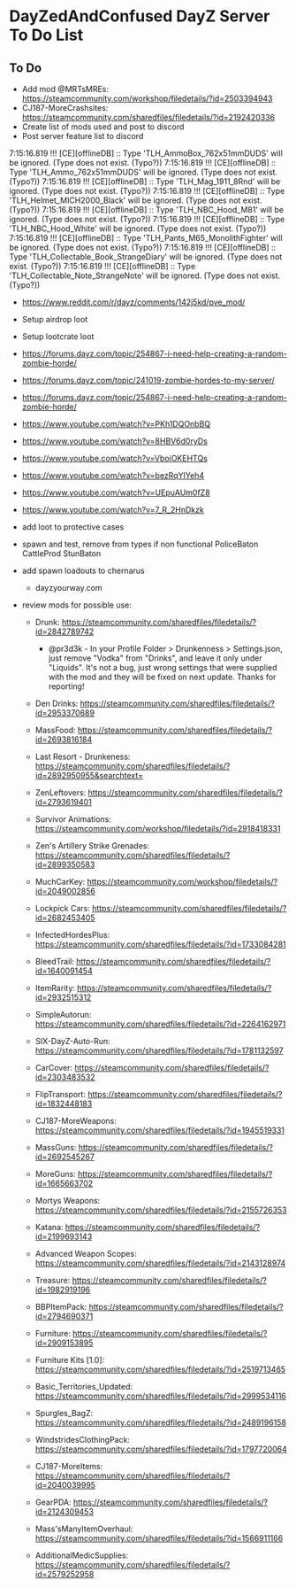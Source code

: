<!-- ======================================== TODO.md Start ======================================== -->


<!-- ------------------------------ Intro Start ------------------------------ -->

# DayZedAndConfused DayZ Server To Do List

<!-- ------------------------------ Intro End ------------------------------ -->


<!-- ------------------------------ Overview Start ------------------------------ -->


<!-- ------------------------------ Overview End ------------------------------ -->


<!-- ------------------------------ TODO Start ------------------------------ -->

## To Do  

- Add mod @MRTsMREs: https://steamcommunity.com/workshop/filedetails/?id=2503394943
- CJ187-MoreCrashsites: https://steamcommunity.com/sharedfiles/filedetails/?id=2192420336
- Create list of mods used and post to discord
- Post server feature list to discord

 7:15:16.819 !!! [CE][offlineDB] :: Type 'TLH_AmmoBox_762x51mmDUDS' will be ignored. (Type does not exist. (Typo?))
 7:15:16.819 !!! [CE][offlineDB] :: Type 'TLH_Ammo_762x51mmDUDS' will be ignored. (Type does not exist. (Typo?))
 7:15:16.819 !!! [CE][offlineDB] :: Type 'TLH_Mag_1911_8Rnd' will be ignored. (Type does not exist. (Typo?))
 7:15:16.819 !!! [CE][offlineDB] :: Type 'TLH_Helmet_MICH2000_Black' will be ignored. (Type does not exist. (Typo?))
 7:15:16.819 !!! [CE][offlineDB] :: Type 'TLH_NBC_Hood_M81' will be ignored. (Type does not exist. (Typo?))
 7:15:16.819 !!! [CE][offlineDB] :: Type 'TLH_NBC_Hood_White' will be ignored. (Type does not exist. (Typo?))
 7:15:16.819 !!! [CE][offlineDB] :: Type 'TLH_Pants_M65_MonolithFighter' will be ignored. (Type does not exist. (Typo?))
 7:15:16.819 !!! [CE][offlineDB] :: Type 'TLH_Collectable_Book_StrangeDiary' will be ignored. (Type does not exist. (Typo?))
 7:15:16.819 !!! [CE][offlineDB] :: Type 'TLH_Collectable_Note_StrangeNote' will be ignored. (Type does not exist. (Typo?))

- https://www.reddit.com/r/dayz/comments/142j5kd/pve_mod/
- Setup airdrop loot
- Setup lootcrate loot
- https://forums.dayz.com/topic/254867-i-need-help-creating-a-random-zombie-horde/
- https://forums.dayz.com/topic/241019-zombie-hordes-to-my-server/
- https://forums.dayz.com/topic/254867-i-need-help-creating-a-random-zombie-horde/
- https://www.youtube.com/watch?v=PKh1DQOnbBQ
- https://www.youtube.com/watch?v=8HBV6d0ryDs
- https://www.youtube.com/watch?v=VboiOKEHTQs
- https://www.youtube.com/watch?v=bezRqYIYeh4
- https://www.youtube.com/watch?v=UEpuAUm0fZ8
- https://www.youtube.com/watch?v=7_R_2HnDkzk
- add loot to protective cases
- spawn and test, remove from types if non functional PoliceBaton CattleProd StunBaton
- add spawn loadouts to chernarus
  - dayzyourway.com
- review mods for possible use:



  - Drunk: https://steamcommunity.com/sharedfiles/filedetails/?id=2842789742
    - @pr3d3k - In your Profile Folder > Drunkenness > Settings.json, just remove "Vodka" from "Drinks", and leave it only under "Liquids".  It's not a bug, just wrong settings that were supplied with the mod and they will be fixed on next update. Thanks for reporting!
  - Den Drinks: https://steamcommunity.com/sharedfiles/filedetails/?id=2953370689
  - MassFood: https://steamcommunity.com/sharedfiles/filedetails/?id=2693816184
  - Last Resort - Drunkeness: https://steamcommunity.com/sharedfiles/filedetails/?id=2892950955&searchtext=
  - ZenLeftovers: https://steamcommunity.com/sharedfiles/filedetails/?id=2793619401

  - Survivor Animations: https://steamcommunity.com/workshop/filedetails/?id=2918418331

  - Zen's Artillery Strike Grenades: https://steamcommunity.com/sharedfiles/filedetails/?id=2899350583

  - MuchCarKey: https://steamcommunity.com/workshop/filedetails/?id=2049002856
  - Lockpick Cars: https://steamcommunity.com/sharedfiles/filedetails/?id=2682453405

  - InfectedHordesPlus: https://steamcommunity.com/sharedfiles/filedetails/?id=1733084281

  - BleedTrail: https://steamcommunity.com/sharedfiles/filedetails/?id=1640091454

  - ItemRarity: https://steamcommunity.com/sharedfiles/filedetails/?id=2932515312

  - SimpleAutorun: https://steamcommunity.com/sharedfiles/filedetails/?id=2264162971
  - SIX-DayZ-Auto-Run: https://steamcommunity.com/sharedfiles/filedetails/?id=1781132597

  - CarCover: https://steamcommunity.com/sharedfiles/filedetails/?id=2303483532
  - FlipTransport: https://steamcommunity.com/sharedfiles/filedetails/?id=1832448183

  - CJ187-MoreWeapons: https://steamcommunity.com/sharedfiles/filedetails/?id=1945519331
  - MassGuns: https://steamcommunity.com/sharedfiles/filedetails/?id=2692545267
  - MoreGuns: https://steamcommunity.com/sharedfiles/filedetails/?id=1665663702
  - Mortys Weapons: https://steamcommunity.com/sharedfiles/filedetails/?id=2155726353
  - Katana: https://steamcommunity.com/sharedfiles/filedetails/?id=2199693143
  - Advanced Weapon Scopes: https://steamcommunity.com/sharedfiles/filedetails/?id=2143128974

  - Treasure: https://steamcommunity.com/sharedfiles/filedetails/?id=1982919196

  - BBPItemPack: https://steamcommunity.com/sharedfiles/filedetails/?id=2794690371
  - Furniture: https://steamcommunity.com/sharedfiles/filedetails/?id=2909153895
  - Furniture Kits [1.0]: https://steamcommunity.com/sharedfiles/filedetails/?id=2519713465
  - Basic_Territories_Updated: https://steamcommunity.com/sharedfiles/filedetails/?id=2999534116

  - Spurgles_BagZ: https://steamcommunity.com/sharedfiles/filedetails/?id=2489196158
  - WindstridesClothingPack: https://steamcommunity.com/sharedfiles/filedetails/?id=1797720064
  - CJ187-MoreItems: https://steamcommunity.com/sharedfiles/filedetails/?id=2040039995
  - GearPDA: https://steamcommunity.com/sharedfiles/filedetails/?id=2124309453
  - Mass'sManyItemOverhaul: https://steamcommunity.com/sharedfiles/filedetails/?id=1566911166
  - AdditionalMedicSupplies: https://steamcommunity.com/sharedfiles/filedetails/?id=2579252958

<!-- ------------------------------ToDo End ------------------------------ -->


<!-- ------------------------------ Outro Start ------------------------------ -->


<!-- ------------------------------ Outro End ------------------------------ -->


<!-- ======================================== TODO.md End ======================================== -->
